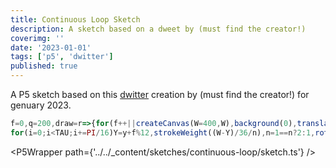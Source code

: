 ```yaml
---
title: Continuous Loop Sketch
description: A sketch based on a dweet by (must find the creator!)
coverimg: ''
date: '2023-01-01'
tags: ['p5', 'dwitter']
published: true
---
```


A P5 sketch based on this [dwitter](dwitter.net) creation by (must find the creator!) for genuary 2023.

```javascript
f=0,q=200,draw=r=>{for(f++||createCanvas(W=400,W),background(0),translate(w=200,W),stroke(W),n=1,y=0;y<W;y+=12)
for(i=0;i<TAU;i+=PI/16)Y=y+f%12,strokeWeight((W-Y)/36/n),n=1==n?2:1,rotate(sin(Y/64-f/16+i)/w),point(sin(i)*Y,cos(i)*Y)};
```

<script>
	import P5Wrapper from '$lib/components/P5Wrapper.svelte';
</script>

<P5Wrapper path={'../../_content/sketches/continuous-loop/sketch.ts'} />